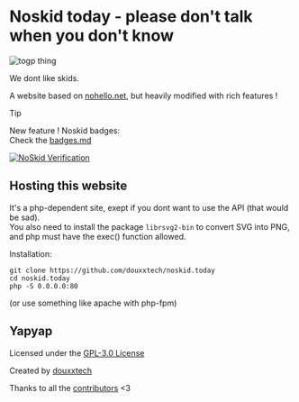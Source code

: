 # Noskid today - please don't talk when you don't know

![togp thing](https://togp.xyz?owner=douxxtech&repo=noskid.today&theme=json-dark-all&cache=false)

We dont like skids.

A website based on [nohello.net](https://nohello.net), but heavily modified with rich features !

> [!TIP]
> New feature ! Noskid badges:  
> Check the [badges.md](badges.md)  
>  
> [![NoSkid Verification](https://noskid.today/badge/100x30/?repo=douxxtech/noskid.today&cache=false)](https://noskid.today)  



## Hosting this website
It's a php-dependent site, exept if you dont want to use the API (that would be sad).  
You also need to install the package `librsvg2-bin` to convert SVG into PNG, and php must have the exec() function allowed.

Installation: 
```shell
git clone https://github.com/douxxtech/noskid.today
cd noskid.today
php -S 0.0.0.0:80
```
(or use something like apache with php-fpm)

## Yapyap
Licensed under the [GPL-3.0 License](LICENSE)
  
Created by [douxxtech](https://github.com/douxxtech)

Thanks to all the [contributors](https://github.com/douxxtech/noskid.today/graphs/contributors) <3
